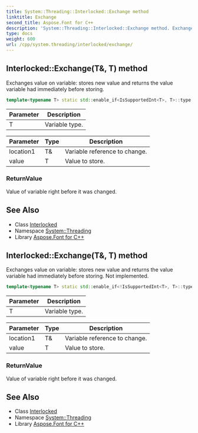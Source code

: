 ```yaml
---
title: System::Threading::Interlocked::Exchange method
linktitle: Exchange
second_title: Aspose.Font for C++
description: 'System::Threading::Interlocked::Exchange method. Exchanges value on variable: stores new value and returns the value variable had immediately before storing in C++.'
type: docs
weight: 600
url: /cpp/system.threading/interlocked/exchange/
---
```

## Interlocked::Exchange(T\&, T) method


Exchanges value on variable: stores new value and returns the value variable had immediately before storing.

```cpp
template<typename T> static std::enable_if<IsSupportedInt<T>, T>::type System::Threading::Interlocked::Exchange(T &location1, T value)
```


| Parameter | Description |
| --- | --- |
| T | Variable type. |

| Parameter | Type | Description |
| --- | --- | --- |
| location1 | T\& | Variable reference to change. |
| value | T | Value to store. |

### ReturnValue

Value of variable right before it was changed.

## See Also

* Class [Interlocked](../)
* Namespace [System::Threading](../../)
* Library [Aspose.Font for C++](../../../)
## Interlocked::Exchange(T\&, T) method


Exchanges value on variable: stores new value and returns the value variable had immediately before storing. Not implemented.

```cpp
template<typename T> static std::enable_if<!IsSupportedInt<T>, T>::type System::Threading::Interlocked::Exchange(T &location1, T value)
```


| Parameter | Description |
| --- | --- |
| T | Variable type. |

| Parameter | Type | Description |
| --- | --- | --- |
| location1 | T\& | Variable reference to change. |
| value | T | Value to store. |

### ReturnValue

Value of variable right before it was changed.

## See Also

* Class [Interlocked](../)
* Namespace [System::Threading](../../)
* Library [Aspose.Font for C++](../../../)
